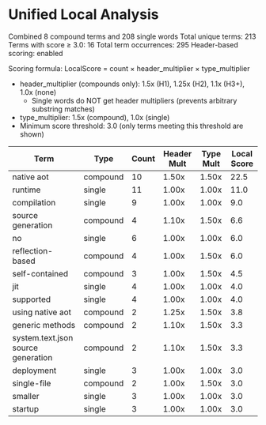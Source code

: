 # Unified Local Analysis

Combined 8 compound terms and 208 single words
Total unique terms: 213
Terms with score ≥ 3.0: 16
Total term occurrences: 295
Header-based scoring: enabled

Scoring formula: LocalScore = count × header_multiplier × type_multiplier
- header_multiplier (compounds only): 1.5x (H1), 1.25x (H2), 1.1x (H3+), 1.0x (none)
  - Single words do NOT get header multipliers (prevents arbitrary substring matches)
- type_multiplier: 1.5x (compound), 1.0x (single)
- Minimum score threshold: 3.0 (only terms meeting this threshold are shown)

| Term | Type | Count | Header Mult | Type Mult | Local Score |
|------|------|-------|-------------|-----------|-------------|
| native aot | compound | 10 | 1.50x | 1.50x | 22.5 |
| runtime | single | 11 | 1.00x | 1.00x | 11.0 |
| compilation | single | 9 | 1.00x | 1.00x | 9.0 |
| source generation | compound | 4 | 1.10x | 1.50x | 6.6 |
| no | single | 6 | 1.00x | 1.00x | 6.0 |
| reflection-based | compound | 4 | 1.00x | 1.50x | 6.0 |
| self-contained | compound | 3 | 1.00x | 1.50x | 4.5 |
| jit | single | 4 | 1.00x | 1.00x | 4.0 |
| supported | single | 4 | 1.00x | 1.00x | 4.0 |
| using native aot | compound | 2 | 1.25x | 1.50x | 3.8 |
| generic methods | compound | 2 | 1.10x | 1.50x | 3.3 |
| system.text.json source generation | compound | 2 | 1.10x | 1.50x | 3.3 |
| deployment | single | 3 | 1.00x | 1.00x | 3.0 |
| single-file | compound | 2 | 1.00x | 1.50x | 3.0 |
| smaller | single | 3 | 1.00x | 1.00x | 3.0 |
| startup | single | 3 | 1.00x | 1.00x | 3.0 |
